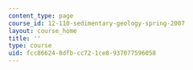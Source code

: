 ```yaml
---
content_type: page
course_id: 12-110-sedimentary-geology-spring-2007
layout: course_home
title: ''
type: course
uid: fcc86624-8dfb-cc72-1ce8-937077596058
---
```

